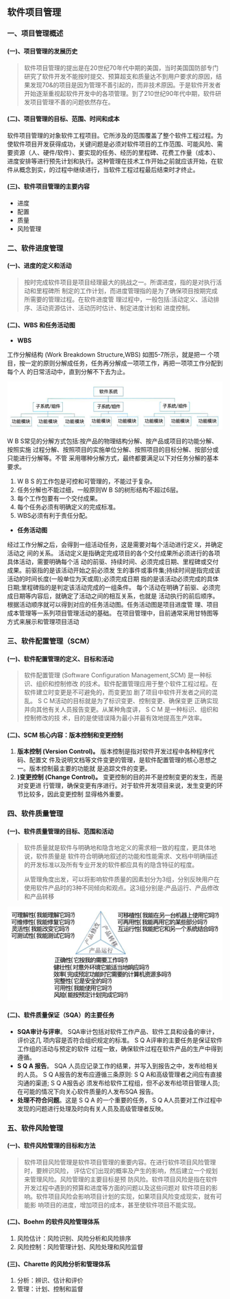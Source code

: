 ## 软件项目管理

### 一、项目管理概述

#### (一)、项目管理的发展历史

> 软件项目管理的提出是在20世纪70年代中期的美国，当时美国国防部专门研究了软件开发不能按时提交、预算超支和质量达不到用户要求的原因，结果发现70&的项目是因为管理不善引起的，而非技术原因。于是软件开发者开始逐渐重视起软件开发中的各项管理。到了210世纪90年代中期，软件研发项目管理不善的问题依然存在。

#### (二)、项目管理的目标、范围、时间和成本

软件项目管理的对象软件工程项目。它所涉及的范围覆盖了整个软件工程过程。为使软件项目开发获得成功，关键问题是必须对软件项目的工作范围、可能风险、需要资源（人、硬件/软件）、要实现的任务、经历的里程碑、花费工作量（成本）、进度安排等进行预先计划和执行。这种管理在技术工作开始之前就应该开始，在软件从概念到实，的过程中继续进行，当软件工程过程最后结束时才终止。

#### (三)、软件项目管理的主要内容

- 进度
- 配置
- 质量
- 风险管理



### 二、软件进度管理

#### (一)、进度的定义和活动

> 按时完成软件项目是项目经理最大的挑战之一。所谓进度，指的是对执行活动和里程碑所 制定的工作计划，而进度管理指的是为了确保项目按期完成所需要的管理过程。在软件进度管 理过程中，一般包括:活动定义、活动排序、活动资源估计、活动历时估计、制定进度计划和 进度控制。

#### (二)、WBS 和任务活动图

- **WBS**

工作分解结构 (Work Breakdown Structure,WBS) 如图5-7所示，就是把一 个项目，按一定的原则分解成任务，任务再分解成一项项工作，再把一项项工作分配到每个人 的日常活动中，直到分解不下去为止。

![](../../.images/202412/230915.png)

W B S常见的分解方式包括:按产品的物理结构分解、按产品或项目的功能分解、按照实施 过程分解、按照项目的实施单位分解、按照项目的目标分解、按部分或只能进行分解等。不管 采用哪种分解方式，最终都要满足以下对任务分解的基本要求。

1. W B S 的工作包是可控和可管理的，不能过于复杂。 
2. 任务分解也不能过细，一般原则W B S的树形结构不超过6层。 
3. 每个工作包要有一个交付成果。 
4. 每个任务必须有明确定义的完成标准。 
5. WBS必须有利于责任分配。



- **任务活动图**

经过工作分解之后，会得到一组活动任务，这是需要对每个活动进行定义，并确定活动之 间的关系。
活动定义是指确定完成项目的各个交付成果所必须进行的各项具体活动，需要明确每个活 动的前驱、持续时间、必须完成日期、里程碑或交付成果。前驱指的是该活动开始之前必须发 生的事件或事件集;持续时间是指完成该活动的时间长度(一般单位为天或周);必须完成日期 指的是该活动必须完成的具体日期;里程碑指的是判定该活动完成的一组条件。
每个活动在明确了前驱、必须完成日期等内容后，就确定了活动之间的相互关系，也就是 活动执行的前后顺序。根据活动顺序就可以得到对应的任务活动图。任务活动图是项目进度管 理、项目成本管理等一系列项目管理活动的基础。
在项目管理中，目前通常采用甘特图等方式来展示和管理项目活动



### 三、软件配置管理（SCM）

#### (一)、软件配置管理的定义、目标和活动

> 软件配置管理 (Software Configuration Management,SCM) 是一种标识、组织和控制修改 的技术。软件配置管理应用于整个软件工程过程。在软件建立时变更是不可避免的，而变更加 剧了项目中软件开发者之间的混乱。 S C M活动的目标就是为了标识变更、控制变更、确保变更 正确实现并向其他有关人员报告变更。从某种角度讲， S C M 是一种标识、组织和控制修改的技 术，目的是使错误降为最小并最有效地提高生产效率。

#### (二)、SCM 核心内容：版本控制和变更控制

1. **版本控制 (Version Control)。** 版本控制是指对软件开发过程中各种程序代码、配置文 件及说明文档等文件变更的管理，是软件配置管理的核心思想之一。版本控制最主要的功能就 是追踪文件的变更。
2. **)变更控制 (Change Control)。** 变更控制的目的并不是控制变更的发生，而是对变更进 行管理，确保变更有序进行。对于软件开发项目来说，发生变更的环节比较多，因此变更控制 显得格外重要。



### 四、软件质量管理

#### (一)、软件质量管理的目标、范围和活动

> 软件质量就是软件与明确地和隐含地定义的需求相一致的程度，更具体地说，软件质量是 软件符合明确地叙述的功能和性能需求、文档中明确描述的开发标准以及所有专业开发的软件都应具有的隐含特征的程度。
>
> 从管理角度出发，可以将影响软件质量的因素划分为3组，分别反映用户在使用软件产品时的3种不同倾向和观点。这3组分别是:产品运行、产品修改和产品转移

![](../../.images/202412/230929.png)

#### (二)、软件质量保证（SQA）的主要任务

- **SQA审计与评审**。 SQA审计包括对软件工作产品、软件工具和设备的审计，评价这几
  项内容是否符合组织规定的标准。 S Q A评审的主要任务是保证软件工作组的活动与预定的软件 过程一致，确保软件过程在软件产品的生产中得到遵循。
- **S Q A 报告**。 SQA 人员应记录工作的结果，并写入到报告之中，发布给相关的人员。 S Q A报告的发布应遵循三条原则: S Q A和高级管理者之间应有直接沟通的渠道; S Q A报告必 须发布给软件工程组，但不必发布给项目管理人员;在可能的情况下向关心软件质量的人发布SQA 报告。
- **处理不符合问题**。这是 S Q A 的一个重要的任务， S Q A人员要对工作过程中发现的问题进行处理及时向有关人员及高级管理者反映。



### 五、软件风险管理

#### (一)、软件风险管理的目标和方法

> 软件项目风险管理是软件项目管理的重要内容。在进行软件项目风险管理时，要辨识风险， 评估它们出现的概率及产生的影响，然后建立一个规划来管理风险。风险管理的主要目标是预 防风险。软件项目风险是指在软件开发过程中遇到的预算和进度等方面的问题以及这些问题对 软件项目的影响。软件项目风险会影响项目计划的实现，如果项目风险变成现实，就有可能影 响项目的进度，增加项目的成本，甚至使软件项目不能实现。

#### (二)、Boehm 的软件风险管理体系

1. 风险估计：风险识别、风险分析和风险排序
2. 风险控制：风险管理计划、风险处理和风险监督

#### (三)、Charette 的风险分析和管理体系

1. 分析：辨识、估计和评价
2. 管理：计划、控制和监督